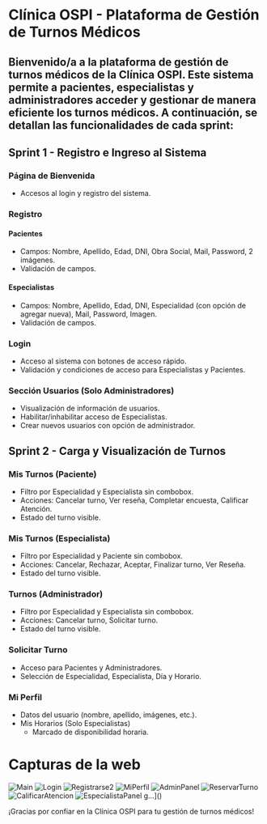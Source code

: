 # Clínica OSPI - Plataforma de Gestión de Turnos Médicos

## Bienvenido/a a la plataforma de gestión de turnos médicos de la Clínica OSPI. Este sistema permite a pacientes, especialistas y administradores acceder y gestionar de manera eficiente los turnos médicos. A continuación, se detallan las funcionalidades de cada sprint:

## Sprint 1 - Registro e Ingreso al Sistema

### Página de Bienvenida
- Accesos al login y registro del sistema.

### Registro
#### Pacientes
- Campos: Nombre, Apellido, Edad, DNI, Obra Social, Mail, Password, 2 imágenes.
- Validación de campos.

#### Especialistas
- Campos: Nombre, Apellido, Edad, DNI, Especialidad (con opción de agregar nueva), Mail, Password, Imagen.
- Validación de campos.

### Login
- Acceso al sistema con botones de acceso rápido.
- Validación y condiciones de acceso para Especialistas y Pacientes.

### Sección Usuarios (Solo Administradores)
- Visualización de información de usuarios.
- Habilitar/inhabilitar acceso de Especialistas.
- Crear nuevos usuarios con opción de administrador.

## Sprint 2 - Carga y Visualización de Turnos

### Mis Turnos (Paciente)
- Filtro por Especialidad y Especialista sin combobox.
- Acciones: Cancelar turno, Ver reseña, Completar encuesta, Calificar Atención.
- Estado del turno visible.

### Mis Turnos (Especialista)
- Filtro por Especialidad y Paciente sin combobox.
- Acciones: Cancelar, Rechazar, Aceptar, Finalizar turno, Ver Reseña.
- Estado del turno visible.

### Turnos (Administrador)
- Filtro por Especialidad y Especialista sin combobox.
- Acciones: Cancelar turno, Solicitar turno.
- Estado del turno visible.

### Solicitar Turno
- Acceso para Pacientes y Administradores.
- Selección de Especialidad, Especialista, Día y Horario.

### Mi Perfil
- Datos del usuario (nombre, apellido, imágenes, etc.).
- Mis Horarios (Solo Especialistas)
  - Marcado de disponibilidad horaria.

# Capturas de la web

![Main](https://github.com/LeanCabeza/clinica/assets/60674663/846fb87f-f5b9-4747-b612-cd2cbbf2f576)
![Login](https://github.com/LeanCabeza/clinica/assets/60674663/b97100df-2153-486e-895b-f1c4cd0a23a0)
![Registrarse2](https://github.com/LeanCabeza/clinica/assets/60674663/8a5f7aa8-13d8-414c-a216-2deff1c7ae12)
![MiPerfil](https://github.com/LeanCabeza/clinica/assets/60674663/8399d0bd-328d-4aa7-b794-fa6defe91746)
![AdminPanel](https://github.com/LeanCabeza/clinica/assets/60674663/7c59269a-4448-47aa-9446-5207a2196d15)
![ReservarTurno](https://github.com/LeanCabeza/clinica/assets/60674663/61239196-06a0-4d77-a5a7-c7f04f56cdf9)
![CalificarAtencion](https://github.com/LeanCabeza/clinica/assets/60674663/82381d82-eb20-4988-aa82-a66a17bed5c3)
![EspecialistaPanel](https://github.com/LeanCabeza/clinica/assets/60674663/8ba51e37-ab06-4277-9277-2091bd8eae5a)
g…]()


¡Gracias por confiar en la Clínica OSPI para tu gestión de turnos médicos!
